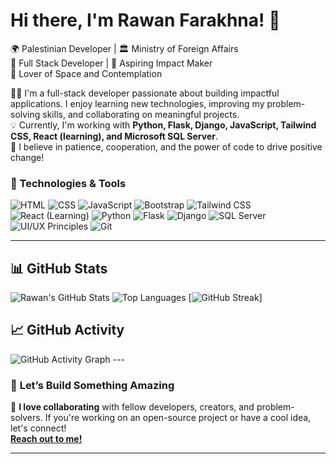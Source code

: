 # Hi there, I'm Rawan Farakhna! 👋  
🌍 Palestinian Developer | 🏛️ Ministry of Foreign Affairs  
🎯 Full Stack Developer | 🚀 Aspiring Impact Maker  
🌌 Lover of Space and Contemplation

👨‍💻 I'm a full-stack developer passionate about building impactful applications. I enjoy learning new technologies, improving my problem-solving skills, and collaborating on meaningful projects.  
💡 Currently, I'm working with **Python, Flask, Django, JavaScript, Tailwind CSS, React (learning), and Microsoft SQL Server**.  
🌟 I believe in patience, cooperation, and the power of code to drive positive change!

### 🚀 Technologies & Tools
  ![HTML](https://img.shields.io/badge/-HTML-orange?style=flat-square&logo=html5) ![CSS](https://img.shields.io/badge/-CSS-blue?style=flat-square&logo=css3) ![JavaScript](https://img.shields.io/badge/-JavaScript-yellow?style=flat-square&logo=javascript) ![Bootstrap](https://img.shields.io/badge/-Bootstrap-purple?style=flat-square&logo=bootstrap) ![Tailwind CSS](https://img.shields.io/badge/-Tailwind%20CSS-teal?style=flat-square&logo=tailwind-css) ![React (Learning)](https://img.shields.io/badge/-React-blue?style=flat-square&logo=react) ![Python](https://img.shields.io/badge/-Python-blue?style=flat-square&logo=python) ![Flask](https://img.shields.io/badge/-Flask-black?style=flat-square&logo=flask) ![Django](https://img.shields.io/badge/-Django-darkgreen?style=flat-square&logo=django) ![SQL Server](https://img.shields.io/badge/-Microsoft%20SQL%20Server-lightgrey?style=flat-square&logo=microsoftsqlserver) ![UI/UX Principles](https://img.shields.io/badge/-UI/UX%20Principles-black?style=flat-square) ![Git](https://img.shields.io/badge/-Git-orange?style=flat-square&logo=git)

---

## 📊 GitHub Stats
![Rawan's GitHub Stats](https://github-readme-stats.vercel.app/api?username=RawanFarakhnah&show_icons=true&theme=radical) ![Top Languages](https://github-readme-stats.vercel.app/api/top-langs/?username=RawanFarakhnah&layout=compact&theme=radical) [![GitHub Streak](https://streak-stats.demolab.com/?user=RawanFarakhnah)]

## 📈 GitHub Activity
<img src="https://github-readme-activity-graph.vercel.app/graph?username=RawanFarakhnah&theme=redical" alt="GitHub Activity Graph">
---

### 💬 **Let’s Build Something Amazing**  
🚀 **I love collaborating** with fellow developers, creators, and problem-solvers. If you're working on an open-source project or have a cool idea, let's connect!  
[**Reach out to me!**](https://www.linkedin.com/in/rawanfarakhna/)

---
